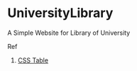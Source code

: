 # UniversityLibrary
A Simple Website for Library of University

Ref
1. [CSS Table](https://www.html.cn/archives/6308)

